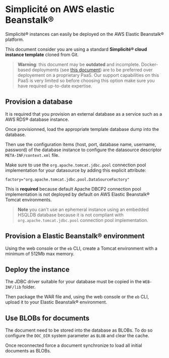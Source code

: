 Simplicit&eacute; on AWS elastic Beanstalk&reg;
===============================================

Simplicit&eacute;&reg; instances can easily be deployed on the AWS Elastic Beanstalk&reg; platform.

This document consider you are using a standard **Simplicit&eacute;&reg; cloud instance template** cloned from Git.

> **Warning**: this document may be **outdated** and incomplete.
> Docker-based deployments (see [this document](/resource/docs/operation/docker)) are to be preferred over deployement on a proprietary PaaS.
> Our support capabilities on this PaaS is very limited so before choosing this option make sure you have required up-to-date expertise.


<h2 id="database">Provision a database</h2>

It is required that you provision an external database as a service such as a AWS RDS&reg; database instance.

Once provisionned, load the appropriate template database dump into the database.

Then use the configuration items (host, port, database name, username, password) of the database instance to configure the datasource descriptor `META-INF/context.xml` file.

Make sure to use the `org.apache.tomcat.jdbc.pool` connection pool implementation for your datasource by adding this explicit attribute:

	factory="org.apache.tomcat.jdbc.pool.DataSourceFactory"

This is **required** because default Apache DBCP2 connection pool implementation is not deployed by default on AWS Elastic Beanstalk&reg; Tomcat environments.

> **Note** you can't use an ephemeral instance using an embedded HSQLDB database because it is not compliant with `org.apache.tomcat.jdbc.pool` connection pool implementation.

<h2 id="provision">Provision a Elastic Beanstalk&reg; environment</h2>

Using the web console or the `eb` CLI, create a Tomcat environment with a minimum of 512Mb max memory.

<h2 id="deploy">Deploy the instance</h2>

The JDBC driver suitable for your database must be copied in the `WEB-INF/lib` folder.

Then package the WAR file and, using the web console or the `eb` CLI, upload it to your Elastic Beanstalk&reg; environment.

<h2 id="blobs">Use BLOBs for documents</h2>

The document need to be stored into the database as BLOBs. To do so configure the `DOC_DIR` system parameter as `BLOB` and clear the cache.

Once reconnected force a document synchronize to load all initial documents as BLOBs.